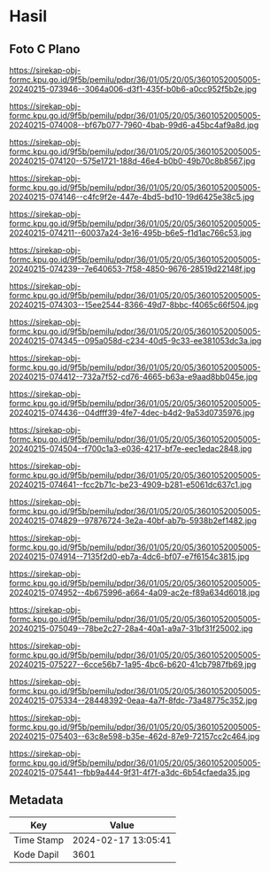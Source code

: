 # Hasil

## Foto C Plano

https://sirekap-obj-formc.kpu.go.id/9f5b/pemilu/pdpr/36/01/05/20/05/3601052005005-20240215-073946--3064a006-d3f1-435f-b0b6-a0cc952f5b2e.jpg

https://sirekap-obj-formc.kpu.go.id/9f5b/pemilu/pdpr/36/01/05/20/05/3601052005005-20240215-074008--bf67b077-7960-4bab-99d6-a45bc4af9a8d.jpg

https://sirekap-obj-formc.kpu.go.id/9f5b/pemilu/pdpr/36/01/05/20/05/3601052005005-20240215-074120--575e1721-188d-46e4-b0b0-49b70c8b8567.jpg

https://sirekap-obj-formc.kpu.go.id/9f5b/pemilu/pdpr/36/01/05/20/05/3601052005005-20240215-074146--c4fc9f2e-447e-4bd5-bd10-19d6425e38c5.jpg

https://sirekap-obj-formc.kpu.go.id/9f5b/pemilu/pdpr/36/01/05/20/05/3601052005005-20240215-074211--60037a24-3e16-495b-b6e5-f1d1ac766c53.jpg

https://sirekap-obj-formc.kpu.go.id/9f5b/pemilu/pdpr/36/01/05/20/05/3601052005005-20240215-074239--7e640653-7f58-4850-9676-28519d22148f.jpg

https://sirekap-obj-formc.kpu.go.id/9f5b/pemilu/pdpr/36/01/05/20/05/3601052005005-20240215-074303--15ee2544-8366-49d7-8bbc-f4065c66f504.jpg

https://sirekap-obj-formc.kpu.go.id/9f5b/pemilu/pdpr/36/01/05/20/05/3601052005005-20240215-074345--095a058d-c234-40d5-9c33-ee381053dc3a.jpg

https://sirekap-obj-formc.kpu.go.id/9f5b/pemilu/pdpr/36/01/05/20/05/3601052005005-20240215-074412--732a7f52-cd76-4665-b63a-e9aad8bb045e.jpg

https://sirekap-obj-formc.kpu.go.id/9f5b/pemilu/pdpr/36/01/05/20/05/3601052005005-20240215-074436--04dfff39-4fe7-4dec-b4d2-9a53d0735976.jpg

https://sirekap-obj-formc.kpu.go.id/9f5b/pemilu/pdpr/36/01/05/20/05/3601052005005-20240215-074504--f700c1a3-e036-4217-bf7e-eec1edac2848.jpg

https://sirekap-obj-formc.kpu.go.id/9f5b/pemilu/pdpr/36/01/05/20/05/3601052005005-20240215-074641--fcc2b71c-be23-4909-b281-e5061dc637c1.jpg

https://sirekap-obj-formc.kpu.go.id/9f5b/pemilu/pdpr/36/01/05/20/05/3601052005005-20240215-074829--97876724-3e2a-40bf-ab7b-5938b2ef1482.jpg

https://sirekap-obj-formc.kpu.go.id/9f5b/pemilu/pdpr/36/01/05/20/05/3601052005005-20240215-074914--7135f2d0-eb7a-4dc6-bf07-e7f6154c3815.jpg

https://sirekap-obj-formc.kpu.go.id/9f5b/pemilu/pdpr/36/01/05/20/05/3601052005005-20240215-074952--4b675996-a664-4a09-ac2e-f89a634d6018.jpg

https://sirekap-obj-formc.kpu.go.id/9f5b/pemilu/pdpr/36/01/05/20/05/3601052005005-20240215-075049--78be2c27-28a4-40a1-a9a7-31bf31f25002.jpg

https://sirekap-obj-formc.kpu.go.id/9f5b/pemilu/pdpr/36/01/05/20/05/3601052005005-20240215-075227--6cce56b7-1a95-4bc6-b620-41cb7987fb69.jpg

https://sirekap-obj-formc.kpu.go.id/9f5b/pemilu/pdpr/36/01/05/20/05/3601052005005-20240215-075334--28448392-0eaa-4a7f-8fdc-73a48775c352.jpg

https://sirekap-obj-formc.kpu.go.id/9f5b/pemilu/pdpr/36/01/05/20/05/3601052005005-20240215-075403--63c8e598-b35e-462d-87e9-72157cc2c464.jpg

https://sirekap-obj-formc.kpu.go.id/9f5b/pemilu/pdpr/36/01/05/20/05/3601052005005-20240215-075441--fbb9a444-9f31-4f7f-a3dc-6b54cfaeda35.jpg


## Metadata

| Key        | Value               |
| ---------- | ------------------- |
| Time Stamp | 2024-02-17 13:05:41 |
| Kode Dapil | 3601                |



